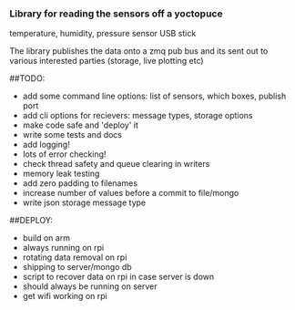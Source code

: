 ### Library for reading the sensors off a yoctopuce
temperature, humidity, pressure sensor USB stick

The library publishes the data onto a zmq pub bus
and its sent out to various interested parties (storage, live plotting etc)

##TODO:

* add some command line options: list of sensors, which boxes, publish port
* add cli options for recievers: message types, storage options
* make code safe and 'deploy' it
* write some tests and docs
* add logging!
* lots of error checking!
* check thread safety and queue clearing in writers
* memory leak testing 
* add zero padding to filenames
* increase number of values before a commit to file/mongo
* write json storage message type

##DEPLOY:

* build on arm
* always running on rpi
* rotating data removal on rpi
* shipping to server/mongo db
* script to recover data on rpi in case server is down
* should always be running on server
* get wifi working on rpi

